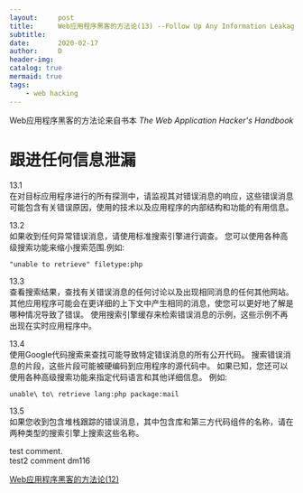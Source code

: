 ```yaml
---
layout:     post
title:      Web应用程序黑客的方法论(13) --Follow Up Any Information Leakage
subtitle:
date:       2020-02-17
author:     D
header-img: 
catalog: true
mermaid: true
tags:
    - web hacking
---
```


Web应用程序黑客的方法论来自书本 *The Web Application Hacker's Handbook* <br>

# 跟进任何信息泄漏
13.1<br>
在对目标应用程序进行的所有探测中，请监视其对错误消息的响应，这些错误消息可能包含有关错误原因，使用的技术以及应用程序的内部结构和功能的有用信息。

13.2<br>
如果收到任何异常错误消息，请使用标准搜索引擎进行调查。 您可以使用各种高级搜索功能来缩小搜索范围.例如:<br>
```
"unable to retrieve" filetype:php
```
13.3<br>
查看搜索结果，查找有关错误消息的任何讨论以及出现相同消息的任何其他网站。 其他应用程序可能会在更详细的上下文中产生相同的消息，使您可以更好地了解是哪种情况导致了错误。 使用搜索引擎缓存来检索错误消息的示例，这些示例不再出现在实时应用程序中。

13.4<br>
使用Google代码搜索来查找可能导致特定错误消息的所有公开代码。 搜索错误消息的片段，这些片段可能被硬编码到应用程序的源代码中。 如果已知，您还可以使用各种高级搜索功能来指定代码语言和其他详细信息。 例如:<br>
```
unable\ to\ retrieve lang:php package:mail
```

13.5<br>
如果您收到包含堆栈跟踪的错误消息，其中包含库和第三方代码组件的名称，请在两种类型的搜索引擎上搜索这些名称。<br>

test comment.<br>
test2 comment dm116<br>

[Web应用程序黑客的方法论(12)](https://dm116.github.io/2020/02/17/web-application-hacker-methodology_12/)<br>


